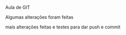 Aula de GIT 

Algumas alterações foram feitas

mais alterações feitas e testes para dar push e commit